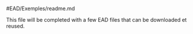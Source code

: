 #EAD/Exemples/readme.md

This file will be completed with a few EAD files that can be downloaded et reused.